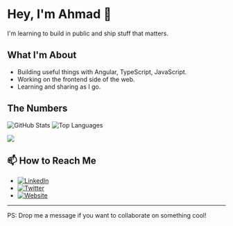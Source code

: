 # Hey, I'm Ahmad 👋

I'm learning to build in public and ship stuff that matters. 

## What I'm About
- Building useful things with Angular, TypeScript, JavaScript.
- Working on the frontend side of the web.
- Learning and sharing as I go.

## The Numbers
![GitHub Stats](https://github-readme-stats.vercel.app/api?username=ahmedfiazjan&show_icons=true&theme=dark)
![Top Languages](https://github-readme-stats.vercel.app/api/top-langs/?username=ahmedfiazjan&layout=compact&theme=dark)

![](https://hits.seeyoufarm.com/api/count/incr/badge.svg?url=https://github.com/ahmadfiazjan&count_bg=%2379C83D&title_bg=%23555555&icon=&icon_color=%23E7E7E7&title=hits&edge_flat=false)

## 📫 How to Reach Me
- [![LinkedIn](https://img.shields.io/badge/LinkedIn-0A66C2?style=flat-square&logo=linkedin&logoColor=white)](https://www.linkedin.com/in/ahmedfiazjaan/)
- [![Twitter](https://img.shields.io/badge/Twitter-1DA1F2?style=flat-square&logo=twitter&logoColor=white)](https://twitter.com/ahmadfiazjan)
- [![Website](https://img.shields.io/badge/Website-000000?style=flat-square&logo=About.me&logoColor=white)](https://ahmadfiaz.me/)
---
PS: Drop me a message if you want to collaborate on something cool!
